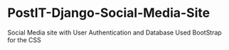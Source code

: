 # PostIT-Django-Social-Media-Site

Social Media site with User Authentication and Database
Used BootStrap for the CSS

